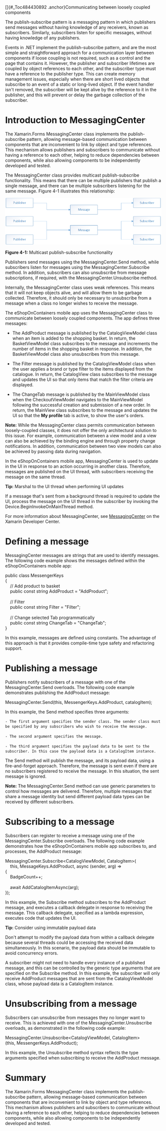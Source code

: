 []{#_Toc484430892 .anchor}Communicating between loosely coupled components

The publish-subscribe pattern is a messaging pattern in which publishers send messages without having knowledge of any receivers, known as subscribers. Similarly, subscribers listen for specific messages, without having knowledge of any publishers.

Events in .NET implement the publish-subscribe pattern, and are the most simple and straightforward approach for a communication layer between components if loose coupling is not required, such as a control and the page that contains it. However, the publisher and subscriber lifetimes are coupled by object references to each other, and the subscriber type must have a reference to the publisher type. This can create memory management issues, especially when there are short lived objects that subscribe to an event of a static or long-lived object. If the event handler isn't removed, the subscriber will be kept alive by the reference to it in the publisher, and this will prevent or delay the garbage collection of the subscriber.

# Introduction to MessagingCenter

The Xamarin.Forms MessagingCenter class implements the publish-subscribe pattern, allowing message-based communication between components that are inconvenient to link by object and type references. This mechanism allows publishers and subscribers to communicate without having a reference to each other, helping to reduce dependencies between components, while also allowing components to be independently developed and tested.

The MessagingCenter class provides multicast publish-subscribe functionality. This means that there can be multiple publishers that publish a single message, and there can be multiple subscribers listening for the same message. Figure 4-1 illustrates this relationship:

![](./media/image7.png)

**Figure 4-1:** Multicast publish-subscribe functionality

Publishers send messages using the MessagingCenter.Send method, while subscribers listen for messages using the MessagingCenter.Subscribe method. In addition, subscribers can also unsubscribe from message subscriptions, if required, with the MessagingCenter.Unsubscribe method.

Internally, the MessagingCenter class uses weak references. This means that it will not keep objects alive, and will allow them to be garbage collected. Therefore, it should only be necessary to unsubscribe from a message when a class no longer wishes to receive the message.

The eShopOnContainers mobile app uses the MessagingCenter class to communicate between loosely coupled components. The app defines three messages:

- The AddProduct message is published by the CatalogViewModel class when an item is added to the shopping basket. In return, the BasketViewModel class subscribes to the message and increments the number of items in the shopping basket in response. In addition, the BasketViewModel class also unsubscribes from this message.

- The Filter message is published by the CatalogViewModel class when the user applies a brand or type filter to the items displayed from the catalogue. In return, the CatalogView class subscribes to the message and updates the UI so that only items that match the filter criteria are displayed.

- The ChangeTab message is published by the MainViewModel class when the CheckoutViewModel navigates to the MainViewModel following the successful creation and submission of a new order. In return, the MainView class subscribes to the message and updates the UI so that the **My profile** tab is active, to show the user's orders.

**Note:** While the MessagingCenter class permits communication between loosely-coupled classes, it does not offer the only architectural solution to this issue. For example, communication between a view model and a view can also be achieved by the binding engine and through property change notifications. In addition, communication between two view models can also be achieved by passing data during navigation.

In the eShopOnContainers mobile app, MessagingCenter is used to update in the UI in response to an action occurring in another class. Therefore, messages are published on the UI thread, with subscribers receiving the message on the same thread.

**Tip:** Marshal to the UI thread when performing UI updates

If a message that's sent from a background thread is required to update the UI, process the message on the UI thread in the subscriber by invoking the Device.BeginInvokeOnMainThread method.

For more information about MessagingCenter, see [MessagingCenter](https://developer.xamarin.com/guides/xamarin-forms/application-fundamentals/messaging-center/) on the Xamarin Developer Center.

# Defining a message

MessagingCenter messages are strings that are used to identify messages. The following code example shows the messages defined within the eShopOnContainers mobile app:

public class MessengerKeys\
{\
    // Add product to basket\
    public const string AddProduct = "AddProduct";\
\
    // Filter\
    public const string Filter = "Filter";\
\
    // Change selected Tab programmatically\
    public const string ChangeTab = "ChangeTab";\
}

In this example, messages are defined using constants. The advantage of this approach is that it provides compile-time type safety and refactoring support.

# Publishing a message

Publishers notify subscribers of a message with one of the MessagingCenter.Send overloads. The following code example demonstrates publishing the AddProduct message:

MessagingCenter.Send(this, MessengerKeys.AddProduct, catalogItem);

In this example, the Send method specifies three arguments:

    - The first argument specifies the sender class. The sender class must be specified by any subscribers who wish to receive the message.

    - The second argument specifies the message.

    - The third argument specifies the payload data to be sent to the subscriber. In this case the payload data is a CatalogItem instance.

The Send method will publish the message, and its payload data, using a fire-and-forget approach. Therefore, the message is sent even if there are no subscribers registered to receive the message. In this situation, the sent message is ignored.

**Note:** The MessagingCenter.Send method can use generic parameters to control how messages are delivered. Therefore, multiple messages that share a message identity but send different payload data types can be received by different subscribers.

# Subscribing to a message

Subscribers can register to receive a message using one of the MessagingCenter.Subscribe overloads. The following code example demonstrates how the eShopOnContainers mobile app subscribes to, and processes, the AddProduct message:

MessagingCenter.Subscribe\<CatalogViewModel, CatalogItem\>(\
    this, MessageKeys.AddProduct, async (sender, arg) =\>\
{\
    BadgeCount++;\
\
    await AddCatalogItemAsync(arg);\
});

In this example, the Subscribe method subscribes to the AddProduct message, and executes a callback delegate in response to receiving the message. This callback delegate, specified as a lambda expression, executes code that updates the UI.

**Tip:** Consider using immutable payload data

Don't attempt to modify the payload data from within a callback delegate because several threads could be accessing the received data simultaneously. In this scenario, the payload data should be immutable to avoid concurrency errors.

A subscriber might not need to handle every instance of a published message, and this can be controlled by the generic type arguments that are specified on the Subscribe method. In this example, the subscriber will only receive AddProduct messages that are sent from the CatalogViewModel class, whose payload data is a CatalogItem instance.

# Unsubscribing from a message

Subscribers can unsubscribe from messages they no longer want to receive. This is achieved with one of the MessagingCenter.Unsubscribe overloads, as demonstrated in the following code example:

MessagingCenter.Unsubscribe\<CatalogViewModel, CatalogItem\>(this, MessengerKeys.AddProduct);

In this example, the Unsubscribe method syntax reflects the type arguments specified when subscribing to receive the AddProduct message.

# Summary

The Xamarin.Forms MessagingCenter class implements the publish-subscribe pattern, allowing message-based communication between components that are inconvenient to link by object and type references. This mechanism allows publishers and subscribers to communicate without having a reference to each other, helping to reduce dependencies between components, while also allowing components to be independently developed and tested.